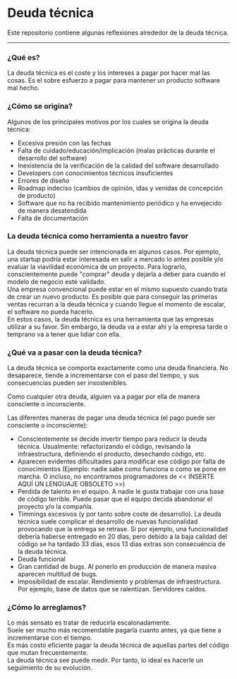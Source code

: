 # Deuda técnica

Este repositorio contiene algunas reflexiones alrededor de la deuda técnica.  


-------- 

### ¿Qué es?
La deuda técnica es el coste y los intereses a pagar por hacer mal las cosas. Es el sobre esfuerzo a pagar para mantener un producto software mal hecho.  


### ¿Cómo se origina?
Algunos de los principales motivos por los cuales se origina la deuda técnica:  
* Excesiva presión con las fechas
* Falta de cuidado/educación/implicación (malas prácticas durante el desarrollo del software)
* Inexistencia de la verificación de la calidad del software desarrollado
* Developers con conocimientos técnicos insuficientes
* Errores de diseño
* Roadmap indeciso (cambios de opinión, idas y venidas de concepción de producto)
* Software que no ha recibido mantenimiento periódico y ha envejecido de manera desatendida
* Falta de documentación


### La deuda técnica como herramienta a nuestro favor
La deuda técnica puede ser intencionada en algunos casos. Por ejemplo, una startup podría estar interesada en salir a mercado lo antes posible y/o evaluar la viavilidad económica de un proyecto. Para lograrlo, conscientemente puede "comprar" deuda y dejarla a deber para cuando el modelo de negocio esté validado.  
Una empresa convencional puede estar en el mismo supuesto cuando trata de crear un nuevo producto. Es posible que para conseguir las primeras ventas recurran a la deuda técnica y cuando llegue el momento de escalar, el software no pueda hacerlo.  
En estos casos, la deuda técnica es una herramienta que las empresas utilizar a su favor. Sin embargo, la deuda va a estar ahí y la empresa tarde o temprano va a tener que lidiar con ella.  


### ¿Qué va a pasar con la deuda técnica?
La deuda técnica se comporta exactamente como una deuda financiera. No desaparece, tiende a incrementarse con el paso del tiempo, y sus consecuencias pueden ser insostenibles.    

Como cualquier otra deuda, alguien va a pagar por ella de manera consciente o inconsciente. 


Las diferentes maneras de pagar una deuda técnica (el pago puede ser consciente o inconsciente):
* Conscientemente se decide invertir tiempo para reducir la deuda técnica. Usualmente: refactorizando el código, revisando la infraestructura, definiendo el producto, desechando código, etc.
* Aparecen evidentes dificultades para modificar ese código por falta de conocimientos (Ejemplo: nadie sabe como funciona o como se pone en marcha. O incluso, no encontramos programadores de << INSERTE AQUÍ UN LENGUAJE OBSOLETO >>)
* Perdida de talento en el equipo. A nadie le gusta trabajar con una base de código terrible. Puede pasar que el equipo decida abandonar el proyecto y/o la compañía.
* Timmings excesivos (y por tanto sobre coste de desarrollo). La deuda técnica suele complicar el desarrollo de nuevas funcionalidad provocando que la entrega se retrase. Si por ejemplo, una funcionalidad debería haberse entregado en 20 días, pero debido a la baja calidad del código se ha tardado 33 días, esos 13 días extras son consecuéncia de la deuda técnica.
* Deuda funcional
* Gran cantidad de bugs. Al ponerlo en producción de manera masiva aparecen multitud de bugs.
* Imposibilidad de escalar. Rendimiento y problemas de infraestructura. Por ejemplo, base de datos que se ralentizan. Servidores caídos.


### ¿Cómo lo arreglamos?
Lo más sensato es tratar de reducirla escalonadamente.  
Suele ser mucho más recomendable pagarla cuanto antes, ya que tiene a incrementarse con el tiempo.  
Es más costo eficiente pagar la deuda técnica de aquellas partes del código que mutan frecuentemente.  
La deuda técnica see puede medir. Por tanto, lo ideal es hacerle un seguimiento de su evolución.  


